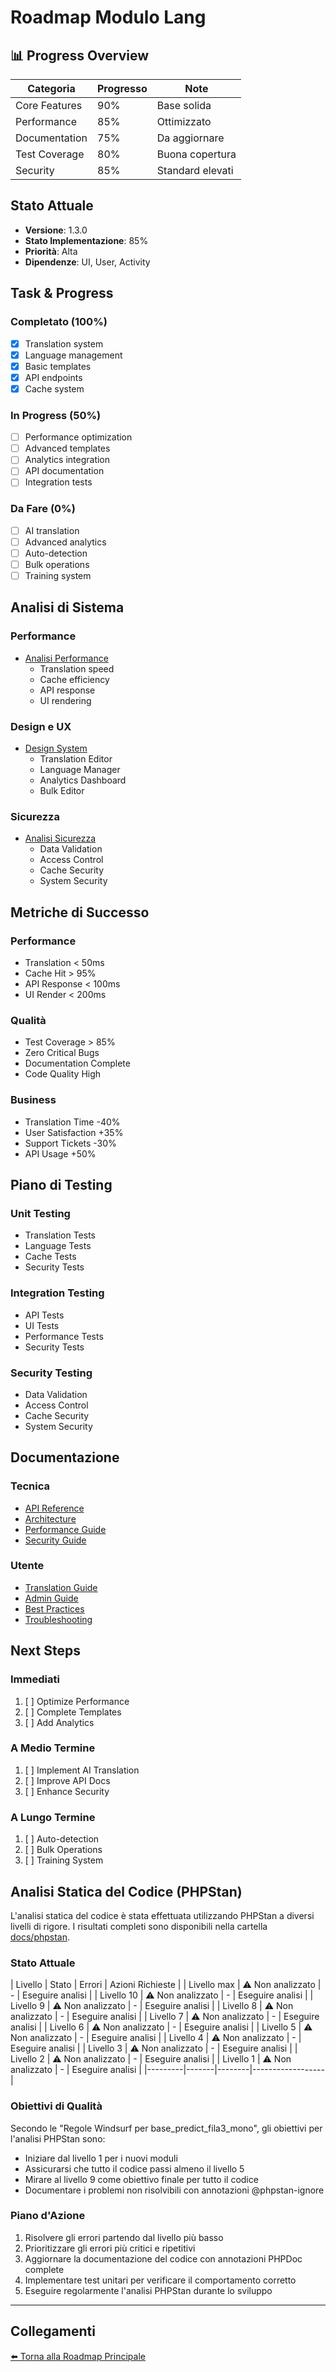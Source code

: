 # Roadmap Modulo Lang

## 📊 Progress Overview
| Categoria | Progresso | Note |
|-----------|-----------|------|
| Core Features | 90% | Base solida |
| Performance | 85% | Ottimizzato |
| Documentation | 75% | Da aggiornare |
| Test Coverage | 80% | Buona copertura |
| Security | 85% | Standard elevati |

## Stato Attuale
- **Versione**: 1.3.0
- **Stato Implementazione**: 85%
- **Priorità**: Alta
- **Dipendenze**: UI, User, Activity

## Task & Progress

### Completato (100%)
- [x] Translation system
- [x] Language management
- [x] Basic templates
- [x] API endpoints
- [x] Cache system

### In Progress (50%)
- [ ] Performance optimization
- [ ] Advanced templates
- [ ] Analytics integration
- [ ] API documentation
- [ ] Integration tests

### Da Fare (0%)
- [ ] AI translation
- [ ] Advanced analytics
- [ ] Auto-detection
- [ ] Bulk operations
- [ ] Training system

## Analisi di Sistema

### Performance
- [Analisi Performance](roadmap/performance.md)
  - Translation speed
  - Cache efficiency
  - API response
  - UI rendering

### Design e UX
- [Design System](roadmap/design_ux.md)
  - Translation Editor
  - Language Manager
  - Analytics Dashboard
  - Bulk Editor

### Sicurezza
- [Analisi Sicurezza](roadmap/sicurezza.md)
  - Data Validation
  - Access Control
  - Cache Security
  - System Security

## Metriche di Successo

### Performance
- Translation < 50ms
- Cache Hit > 95%
- API Response < 100ms
- UI Render < 200ms

### Qualità
- Test Coverage > 85%
- Zero Critical Bugs
- Documentation Complete
- Code Quality High

### Business
- Translation Time -40%
- User Satisfaction +35%
- Support Tickets -30%
- API Usage +50%

## Piano di Testing

### Unit Testing
- Translation Tests
- Language Tests
- Cache Tests
- Security Tests

### Integration Testing
- API Tests
- UI Tests
- Performance Tests
- Security Tests

### Security Testing
- Data Validation
- Access Control
- Cache Security
- System Security

## Documentazione

### Tecnica
- [API Reference](roadmap/api_reference.md)
- [Architecture](roadmap/architecture.md)
- [Performance Guide](roadmap/performance_guide.md)
- [Security Guide](roadmap/security_guide.md)

### Utente
- [Translation Guide](roadmap/translation_guide.md)
- [Admin Guide](roadmap/admin_guide.md)
- [Best Practices](roadmap/best_practices.md)
- [Troubleshooting](roadmap/troubleshooting.md)

## Next Steps

### Immediati
1. [ ] Optimize Performance
2. [ ] Complete Templates
3. [ ] Add Analytics

### A Medio Termine
1. [ ] Implement AI Translation
2. [ ] Improve API Docs
3. [ ] Enhance Security

### A Lungo Termine
1. [ ] Auto-detection
2. [ ] Bulk Operations
3. [ ] Training System 

## Analisi Statica del Codice (PHPStan)

L'analisi statica del codice è stata effettuata utilizzando PHPStan a diversi livelli di rigore.
I risultati completi sono disponibili nella cartella [docs/phpstan](phpstan/).

### Stato Attuale
| Livello | Stato | Errori | Azioni Richieste |
| Livello max | ⚠️ Non analizzato | - | Eseguire analisi |
| Livello 10 | ⚠️ Non analizzato | - | Eseguire analisi |
| Livello 9 | ⚠️ Non analizzato | - | Eseguire analisi |
| Livello 8 | ⚠️ Non analizzato | - | Eseguire analisi |
| Livello 7 | ⚠️ Non analizzato | - | Eseguire analisi |
| Livello 6 | ⚠️ Non analizzato | - | Eseguire analisi |
| Livello 5 | ⚠️ Non analizzato | - | Eseguire analisi |
| Livello 4 | ⚠️ Non analizzato | - | Eseguire analisi |
| Livello 3 | ⚠️ Non analizzato | - | Eseguire analisi |
| Livello 2 | ⚠️ Non analizzato | - | Eseguire analisi |
| Livello 1 | ⚠️ Non analizzato | - | Eseguire analisi |
|---------|-------|--------|------------------|

### Obiettivi di Qualità

Secondo le "Regole Windsurf per base_predict_fila3_mono", gli obiettivi per l'analisi PHPStan sono:

- Iniziare dal livello 1 per i nuovi moduli
- Assicurarsi che tutto il codice passi almeno il livello 5
- Mirare al livello 9 come obiettivo finale per tutto il codice
- Documentare i problemi non risolvibili con annotazioni @phpstan-ignore

### Piano d'Azione

1. Risolvere gli errori partendo dal livello più basso
2. Prioritizzare gli errori più critici e ripetitivi
3. Aggiornare la documentazione del codice con annotazioni PHPDoc complete
4. Implementare test unitari per verificare il comportamento corretto
5. Eseguire regolarmente l'analisi PHPStan durante lo sviluppo

---

## Collegamenti

[⬅️ Torna alla Roadmap Principale](/docs/roadmap.md)

